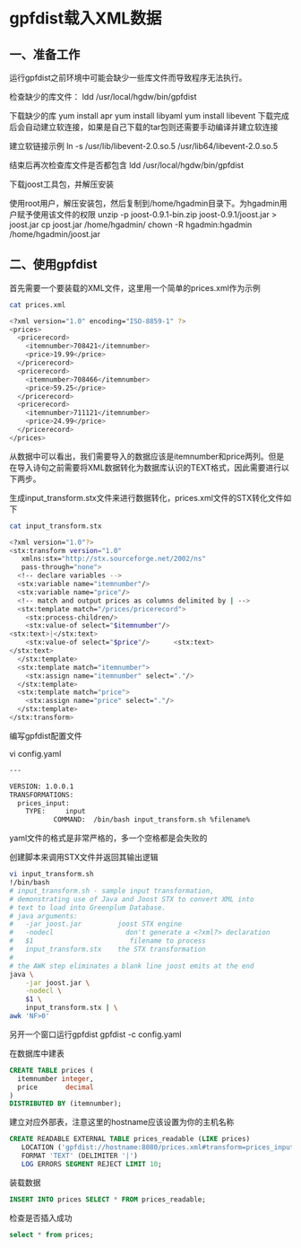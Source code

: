 # gpfdist载入XML数据

## 一、准备工作

运行gpfdist之前环境中可能会缺少一些库文件而导致程序无法执行。

检查缺少的库文件：
ldd /usr/local/hgdw/bin/gpfdist

下载缺少的库
yum install apr
yum install libyaml
yum install libevent
下载完成后会自动建立软连接，如果是自己下载的tar包则还需要手动编译并建立软连接

建立软链接示例
ln -s /usr/lib/libevent-2.0.so.5 /usr/lib64/libevent-2.0.so.5

结束后再次检查库文件是否都包含
ldd /usr/local/hgdw/bin/gpfdist

下载joost工具包，并解压安装

使用root用户，解压安装包，然后复制到/home/hgadmin目录下。为hgadmin用户赋予使用该文件的权限
unzip -p joost-0.9.1-bin.zip joost-0.9.1/joost.jar &gt; joost.jar
cp joost.jar /home/hgadmin/
chown -R hgadmin:hgadmin /home/hgadmin/joost.jar

## 二、使用gpfdist

首先需要一个要装载的XML文件，这里用一个简单的prices.xml作为示例

```bash
cat prices.xml

<?xml version="1.0" encoding="ISO-8859-1" ?>
<prices>
  <pricerecord>
    <itemnumber>708421</itemnumber>
    <price>19.99</price>
  </pricerecord>
  <pricerecord>
    <itemnumber>708466</itemnumber>
    <price>59.25</price>
  </pricerecord>
  <pricerecord>
    <itemnumber>711121</itemnumber>
    <price>24.99</price>
  </pricerecord>
</prices>

```
从数据中可以看出，我们需要导入的数据应该是itemnumber和price两列。但是在导入诗句之前需要将XML数据转化为数据库认识的TEXT格式，因此需要进行以下两步。

生成input_transform.stx文件来进行数据转化，prices.xml文件的STX转化文件如下

```bash
cat input_transform.stx

<?xml version="1.0"?>
<stx:transform version="1.0"
   xmlns:stx="http://stx.sourceforge.net/2002/ns"
   pass-through="none">
  <!-- declare variables -->
  <stx:variable name="itemnumber"/>
  <stx:variable name="price"/>
  <!-- match and output prices as columns delimited by | -->
  <stx:template match="/prices/pricerecord">
    <stx:process-children/>
    <stx:value-of select="$itemnumber"/>    
<stx:text>|</stx:text>
    <stx:value-of select="$price"/>      <stx:text>
</stx:text>
  </stx:template>
  <stx:template match="itemnumber">
    <stx:assign name="itemnumber" select="."/>
  </stx:template>
  <stx:template match="price">
    <stx:assign name="price" select="."/>
  </stx:template>
</stx:transform>

```

编写gpfdist配置文件


vi config.yaml
```bash
---

VERSION: 1.0.0.1
TRANSFORMATIONS:
  prices_input:
    TYPE:     input
           COMMAND:  /bin/bash input_transform.sh %filename%

```
yaml文件的格式是非常严格的，多一个空格都是会失败的

创建脚本来调用STX文件并返回其输出逻辑

```bash
vi input_transform.sh
!/bin/bash
# input_transform.sh - sample input transformation,
# demonstrating use of Java and Joost STX to convert XML into
# text to load into Greenplum Database.
# java arguments:
#   -jar joost.jar         joost STX engine
#   -nodecl                  don't generate a <?xml?> declaration
#   $1                        filename to process
#   input_transform.stx    the STX transformation
#
# the AWK step eliminates a blank line joost emits at the end
java \
    -jar joost.jar \
    -nodecl \
    $1 \
    input_transform.stx | \
awk 'NF>0'

```


另开一个窗口运行gpfdist
gpfdist -c config.yaml


在数据库中建表

```sql
CREATE TABLE prices (
  itemnumber integer,       
  price       decimal        
) 
DISTRIBUTED BY (itemnumber);
```


建立对应外部表，注意这里的hostname应该设置为你的主机名称

```sql
CREATE READABLE EXTERNAL TABLE prices_readable (LIKE prices)
   LOCATION ('gpfdist://hostname:8080/prices.xml#transform=prices_input')
   FORMAT 'TEXT' (DELIMITER '|')
   LOG ERRORS SEGMENT REJECT LIMIT 10;


```


装载数据

```sql
INSERT INTO prices SELECT * FROM prices_readable;
```


检查是否插入成功
```sql
select * from prices;
```
